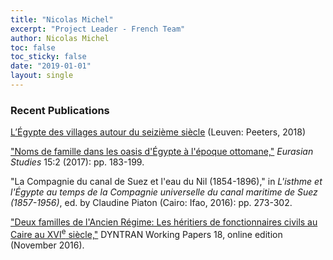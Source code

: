```yaml
---
title: "Nicolas Michel"
excerpt: "Project Leader - French Team"
author: Nicolas Michel
toc: false
toc_sticky: false
date: "2019-01-01"
layout: single
---
```


### Recent Publications
<a href="https://www.peeters-leuven.be/detail.php?search_key=9789042934795&series_number_str=23&lang=en">L’Égypte des villages autour du seizième siècle</a> (Leuven: Peeters, 2018)

["Noms de famille dans les oasis d'Égypte à l'époque ottomane,"](https://brill.com/view/journals/eurs/15/2/article-p183_2.xml?rskey=7sOgIr&result=9) *Eurasian Studies* 15:2 (2017): pp. 183-199.

"La Compagnie du canal de Suez et l'eau du Nil (1854-1896)," in *L'isthme et l'Égypte au temps de la Compagnie universelle du canal maritime de Suez (1857-1956)*, ed. by Claudine Piaton (Cairo: Ifao, 2016): pp. 273-302.

["Deux familles de l'Ancien Régime: Les héritiers de fonctionnaires civils au Caire au XVI<sup>e</sup> siècle,"](https://dyntran.hypotheses.org/1596#more-1596) DYNTRAN Working Papers 18, online edition (November 2016).
